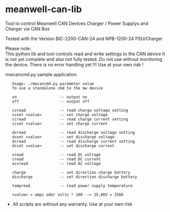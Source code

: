# meanwell-can-lib
Tool to control Meanwell CAN Devices Charger / Power Supplys and Charger via CAN Bus

Tested with the Version BIC-2200-CAN-24 and NPB-1200-24 PSU/Charger

Please note:  
This python lib and tool controls read and write settings to the CAN device 
It is not yet complete and also not fully tested. 
Do not use without monitoring the device. 
There is no error handling yet !!!
Use at your own risk !

mwcancmd.py sample application

	   Usage: ./mwcancmd.py parameter value
       To use a standalone cmd to the mw device
	   
       on                   -- output on
       off                  -- output off

       cvread               -- read charge voltage setting
       cvset <value>        -- set charge voltage
       ccread               -- read charge current setting
       ccset <value>        -- set charge current

       dvread               -- read discharge voltage setting
       dvset <value>        -- set discharge voltage
       dcread               -- read discharge current setting
       dcset <value>        -- set discharge current

       vread                -- read DC voltage
       cread                -- read DC current
       acvread              -- read AC voltage

       charge               -- set direction charge battery
       discharge            -- set direction discharge battery

       tempread             -- read power supply temperature

       <value> = amps oder volts * 100 --> 25,66V = 2566 
        
- All scripts are without any warranty. Use at your own risk
